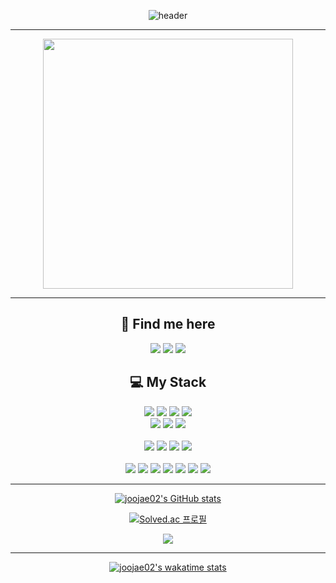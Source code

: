 
<div align="center">
  
  ![header](https://capsule-render.vercel.app/api?type=soft&color=auto&height=180&section=header&text=joojae02%20&fontSize=80)
  
  <hr/>
  <img width="400" src="https://img1.daumcdn.net/thumb/R1280x0/?scode=mtistory2&fname=https%3A%2F%2Fblog.kakaocdn.net%2Fdn%2FbQkf1K%2FbtqDPXS1Qyj%2Fompc4qYBOkAS5U1JhNR8b1%2Fimg.gif"/>  
  <hr/>
  
  ## 🙇 Find me here

  [<img src="https://img.shields.io/badge/Instagram-E4405F?style=for-the-badge&logo=instagram&logoColor=white"/>](https://www.instagram.com/joojae_02/)
  [<img src="https://img.shields.io/badge/About ME-000000?style=for-the-badge&logo=ghost&logoColor=white"/>](https://blog.joojae.synology.me/about/)
  [<img src="https://img.shields.io/badge/Gmail-D14836?style=for-the-badge&logo=gmail&logoColor=white"/>](mailto:jake010417@gmail.com)

  ## 💻 My Stack
  
  <img src="https://img.shields.io/badge/C-A8B9CC?style=flat-square&logo=C&logoColor=white"/>
  <img src="https://img.shields.io/badge/C++-00599C?style=flat-square&logo=C%2B%2B&logoColor=white"/>
  <img src="https://img.shields.io/badge/Go-00ADD8?style=flat-square&logo=Go&logoColor=white"/>
  <img src="https://img.shields.io/badge/java-007396?style=flat-square&logo=java&logoColor=white"/>
  <br/>

  <img src="https://img.shields.io/badge/JavaScript-F7DF1E?style=flat-square&logo=javascript&logoColor=black"/>
  <img src="https://img.shields.io/badge/Typescript-3178C6?style=flat-square&logo=Typescript&logoColor=white"/>
  <img src="https://img.shields.io/badge/Python-3776AB?style=flat-square&logo=Python&logoColor=white"/>
  <br/>
  <br/>

  <img src="https://img.shields.io/badge/Next.js-000000?style=flat-square&logo=Next.js&logoColor=white"/>
  <img src="https://img.shields.io/badge/Spring-6DB33F?style=flat-square&logo=Spring&logoColor=white"/>
  <img src="https://img.shields.io/badge/Selenium-43B02A?style=flat-square&logo=Selenium&logoColor=white"/>
  <img src="https://img.shields.io/badge/styled components-DB7093?style=flat-square&logo=styled-components&logoColor=white"/>

  <br/>
  <br/>

  <img src="https://img.shields.io/badge/Docker-2496ED?style=flat-square&logo=Docker&logoColor=white"/>
  <img src="https://img.shields.io/badge/terraform-7B42BC?style=flat-square&logo=terraform&logoColor=white"/>
  <img src="https://img.shields.io/badge/Git-F05032?style=flat-square&logo=git&logoColor=white"/>
  <img src="https://img.shields.io/badge/Linux-FCC624?style=flat-square&logo=linux&logoColor=black"/>
  <img src="https://img.shields.io/badge/Ubuntu-E95420?style=flat-square&logo=Ubuntu&logoColor=white"/>
  <img src="https://img.shields.io/badge/Amazon AWS-232F3E?style=flat-square&logo=amazonaws&logoColor=white"/>

  <img src="https://img.shields.io/badge/MySQL-4479A1?style=flat-square&logo=MySQL&logoColor=white"/>
  <br/>


  
  <hr/>
  
  [![joojae02's GitHub stats](https://github-readme-stats.vercel.app/api?username=joojae02&theme=dark)](https://github.com/anuraghazra/github-readme-stats)  
  
  [![Solved.ac 프로필](http://mazassumnida.wtf/api/v2/generate_badge?boj=jake0104)](https://solved.ac/jake0104)  

  ![](https://github-profile-trophy.vercel.app/?username=joojae02&theme=onedark)

  <hr/>
  
  [![joojae02's wakatime stats](https://github-readme-stats.vercel.app/api/wakatime?username=joojae02&layout=compact&theme=dark)](https://wakatime.com/@joojae02)
  

  
</div>


<!--
**joojae02/joojae02** is a ✨ _special_ ✨ repository because its `README.md` (this file) appears on your GitHub profile.

Here are some ideas to get you started:

- 🔭 I’m currently working on ...
- 🌱 I’m currently learning ...
- 👯 I’m looking to collaborate on ...
- 🤔 I’m looking for help with ...
- 💬 Ask me about ...
- 📫 How to reach me: ...
- 😄 Pronouns: ...
- ⚡ Fun fact: ...
-->
